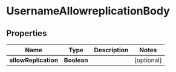 # UsernameAllowreplicationBody

## Properties
Name | Type | Description | Notes
------------ | ------------- | ------------- | -------------
**allowReplication** | **Boolean** |  |  [optional]
